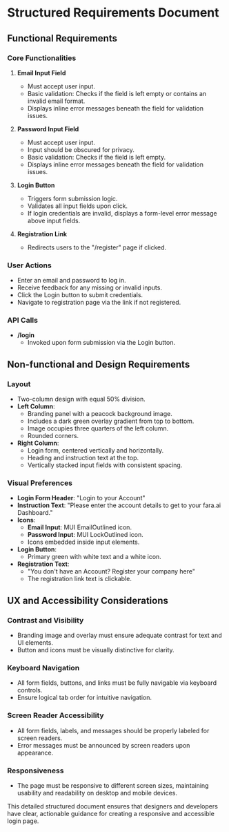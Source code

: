 # Structured Requirements Document  

## Functional Requirements  

### Core Functionalities  
1. **Email Input Field**  
   - Must accept user input.
   - Basic validation: Checks if the field is left empty or contains an invalid email format.  
   - Displays inline error messages beneath the field for validation issues.  

2. **Password Input Field**  
   - Must accept user input.  
   - Input should be obscured for privacy.  
   - Basic validation: Checks if the field is left empty.  
   - Displays inline error messages beneath the field for validation issues.  

3. **Login Button**  
   - Triggers form submission logic.  
   - Validates all input fields upon click.  
   - If login credentials are invalid, displays a form-level error message above input fields.  

4. **Registration Link**  
   - Redirects users to the "/register" page if clicked.  

### User Actions  
- Enter an email and password to log in.  
- Receive feedback for any missing or invalid inputs.  
- Click the Login button to submit credentials.  
- Navigate to registration page via the link if not registered.  

### API Calls  
- **/login**  
  - Invoked upon form submission via the Login button.  

## Non-functional and Design Requirements  

### Layout  
- Two-column design with equal 50% division.  
- **Left Column**:  
  - Branding panel with a peacock background image.  
  - Includes a dark green overlay gradient from top to bottom.  
  - Image occupies three quarters of the left column.  
  - Rounded corners.  
- **Right Column**:  
  - Login form, centered vertically and horizontally.  
  - Heading and instruction text at the top.  
  - Vertically stacked input fields with consistent spacing.  

### Visual Preferences  
- **Login Form Header**: "Login to your Account"  
- **Instruction Text**: "Please enter the account details to get to your fara.ai Dashboard."  
- **Icons**:  
  - **Email Input**: MUI EmailOutlined icon.  
  - **Password Input**: MUI LockOutlined icon.  
  - Icons embedded inside input elements.  
- **Login Button**:  
  - Primary green with white text and a white icon.  
- **Registration Text**:  
  - "You don't have an Account? Register your company here"  
  - The registration link text is clickable.  

## UX and Accessibility Considerations  

### Contrast and Visibility  
- Branding image and overlay must ensure adequate contrast for text and UI elements.  
- Button and icons must be visually distinctive for clarity.  

### Keyboard Navigation  
- All form fields, buttons, and links must be fully navigable via keyboard controls.  
- Ensure logical tab order for intuitive navigation.  

### Screen Reader Accessibility  
- All form fields, labels, and messages should be properly labeled for screen readers.  
- Error messages must be announced by screen readers upon appearance.  

### Responsiveness  
- The page must be responsive to different screen sizes, maintaining usability and readability on desktop and mobile devices.  

This detailed structured document ensures that designers and developers have clear, actionable guidance for creating a responsive and accessible login page.